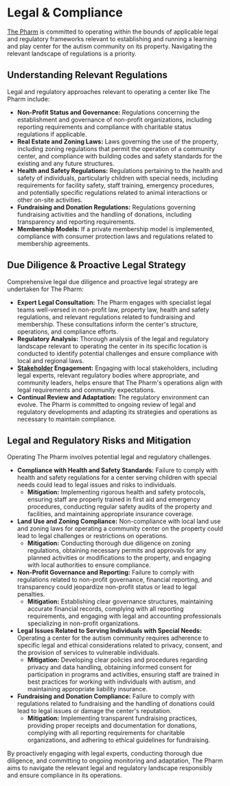# Legal & Compliance

[The Pharm](index.html#the-pharm) is committed to operating within the bounds of applicable legal and regulatory frameworks relevant to establishing and running a learning and play center for the autism community on its property. Navigating the relevant landscape of regulations is a priority.

## Understanding Relevant Regulations

Legal and regulatory approaches relevant to operating a center like The Pharm include:

*   **Non-Profit Status and Governance:** Regulations concerning the establishment and governance of non-profit organizations, including reporting requirements and compliance with charitable status regulations if applicable.
*   **Real Estate and Zoning Laws:** Laws governing the use of the property, including zoning regulations that permit the operation of a community center, and compliance with building codes and safety standards for the existing and any future structures.
*   **Health and Safety Regulations:** Regulations pertaining to the health and safety of individuals, particularly children with special needs, including requirements for facility safety, staff training, emergency procedures, and potentially specific regulations related to animal interactions or other on-site activities.
*   **Fundraising and Donation Regulations:** Regulations governing fundraising activities and the handling of donations, including transparency and reporting requirements.
*   **Membership Models:** If a private membership model is implemented, compliance with consumer protection laws and regulations related to membership agreements.

## Due Diligence & Proactive Legal Strategy

Comprehensive legal due diligence and proactive legal strategy are undertaken for The Pharm:

*   **Expert Legal Consultation:** The Pharm engages with specialist legal teams well-versed in non-profit law, property law, health and safety regulations, and relevant regulations related to fundraising and membership. These consultations inform the center's structure, operations, and compliance efforts.
*   **Regulatory Analysis:** Thorough analysis of the legal and regulatory landscape relevant to operating the center in its specific location is conducted to identify potential challenges and ensure compliance with local and regional laws.
*   **[Stakeholder](index.html#stakeholders) Engagement:** Engaging with local stakeholders, including legal experts, relevant regulatory bodies where appropriate, and community leaders, helps ensure that The Pharm's operations align with legal requirements and community expectations.
*   **Continual Review and Adaptation:** The regulatory environment can evolve. The Pharm is committed to ongoing review of legal and regulatory developments and adapting its strategies and operations as necessary to maintain compliance.

## Legal and Regulatory Risks and Mitigation

Operating The Pharm involves potential legal and regulatory challenges.

*   **Compliance with Health and Safety Standards:** Failure to comply with health and safety regulations for a center serving children with special needs could lead to legal issues and risks to individuals.
    *   **Mitigation:** Implementing rigorous health and safety protocols, ensuring staff are properly trained in first aid and emergency procedures, conducting regular safety audits of the property and facilities, and maintaining appropriate insurance coverage.
*   **Land Use and Zoning Compliance:** Non-compliance with local land use and zoning laws for operating a community center on the property could lead to legal challenges or restrictions on operations.
    *   **Mitigation:** Conducting thorough due diligence on zoning regulations, obtaining necessary permits and approvals for any planned activities or modifications to the property, and engaging with local authorities to ensure compliance.
*   **Non-Profit Governance and Reporting:** Failure to comply with regulations related to non-profit governance, financial reporting, and transparency could jeopardize non-profit status or lead to legal penalties.
    *   **Mitigation:** Establishing clear governance structures, maintaining accurate financial records, complying with all reporting requirements, and engaging with legal and accounting professionals specializing in non-profit organizations.
*   **Legal Issues Related to Serving Individuals with Special Needs:** Operating a center for the autism community requires adherence to specific legal and ethical considerations related to privacy, consent, and the provision of services to vulnerable individuals.
    *   **Mitigation:** Developing clear policies and procedures regarding privacy and data handling, obtaining informed consent for participation in programs and activities, ensuring staff are trained in best practices for working with individuals with autism, and maintaining appropriate liability insurance.
*   **Fundraising and Donation Compliance:** Failure to comply with regulations related to fundraising and the handling of donations could lead to legal issues or damage the center's reputation.
    *   **Mitigation:** Implementing transparent fundraising practices, providing proper receipts and documentation for donations, complying with all reporting requirements for charitable organizations, and adhering to ethical guidelines for fundraising.

By proactively engaging with legal experts, conducting thorough due diligence, and committing to ongoing monitoring and adaptation, The Pharm aims to navigate the relevant legal and regulatory landscape responsibly and ensure compliance in its operations.
